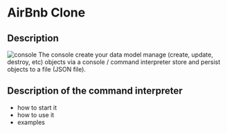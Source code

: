 # AirBnb Clone
## Description
![console](https://s3.amazonaws.com/alx-intranet.hbtn.io/uploads/medias/2018/6/815046647d23428a14ca.png?X-Amz-Algorithm=AWS4-HMAC-SHA256&X-Amz-Credential=AKIARDDGGGOUSBVO6H7D%2F20220807%2Fus-east-1%2Fs3%2Faws4_request&X-Amz-Date=20220807T223955Z&X-Amz-Expires=86400&X-Amz-SignedHeaders=host&X-Amz-Signature=9788c171d5b32ea7153f0704278001ad1029ccc6c31eb026731802abe7d0b440)
The console
create your data model
manage (create, update, destroy, etc) objects via a console / command interpreter
store and persist objects to a file (JSON file).
## Description of the command interpreter
- how to start it
- how to use it
- examples